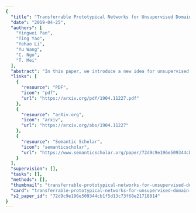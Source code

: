 ```yaml
---
{
  "title": "Transferrable Prototypical Networks for Unsupervised Domain Adaptation",
  "date": "2019-04-25",
  "authors": [
    "Yingwei Pan",
    "Ting Yao",
    "Yehao Li",
    "Yu Wang",
    "C. Ngo",
    "T. Mei"
  ],
  "abstract": "In this paper, we introduce a new idea for unsupervised domain adaptation via a remold of Prototypical Networks, which learn an embedding space and perform classification via a remold of the distances to the prototype of each class. Specifically, we present Transferrable Prototypical Networks (TPN) for adaptation such that the prototypes for each class in source and target domains are close in the embedding space and the score distributions predicted by prototypes separately on source and target data are similar. Technically, TPN initially matches each target example to the nearest prototype in the source domain and assigns an example a ``pseudo\" label. The prototype of each class could then be computed on source-only, target-only and source-target data, respectively. The optimization of TPN is end-to-end trained by jointly minimizing the distance across the prototypes on three types of data and KL-divergence of score distributions output by each pair of the prototypes. Extensive experiments are conducted on the transfers across MNIST, USPS and SVHN datasets, and superior results are reported when comparing to state-of-the-art approaches. More remarkably, we obtain an accuracy of 80.4% of single model on VisDA 2017 dataset.",
  "links": [
    {
      "resource": "PDF",
      "icon": "pdf",
      "url": "https://arxiv.org/pdf/1904.11227.pdf"
    },
    {
      "resource": "arXiv.org",
      "icon": "arxiv",
      "url": "https://arxiv.org/abs/1904.11227"
    },
    {
      "resource": "Semantic Scholar",
      "icon": "semanticscholar",
      "url": "https://www.semanticscholar.org/paper/72d9c9e196e509344cb1f5d13c73f68e21718814"
    }
  ],
  "supervision": [],
  "tasks": [],
  "methods": [],
  "thumbnail": "transferrable-prototypical-networks-for-unsupervised-domain-adaptation-thumb.jpg",
  "card": "transferrable-prototypical-networks-for-unsupervised-domain-adaptation-card.jpg",
  "s2_paper_id": "72d9c9e196e509344cb1f5d13c73f68e21718814"
}
---
```


